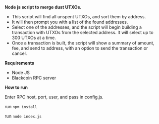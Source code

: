 **Node js script to merge dust UTXOs.**

* This script will find all unspent UTXOs, and sort them by address.
* It will then prompt you with a list of the found addresses.
* Select one of the addresses, and the script will begin building a transaction with UTXOs from the selected address.  It will select up to 300 UTXOs at a time.
* Once a transaction is built, the script will show a summary of amount, fee, and send to address, with an option to send the transaction or cancel.

**Requirements**
  * Node JS
  * Blackcoin RPC server

**How to run**

Enter RPC host, port, user, and pass in config.js.

run `npm install`

run `node index.js`
